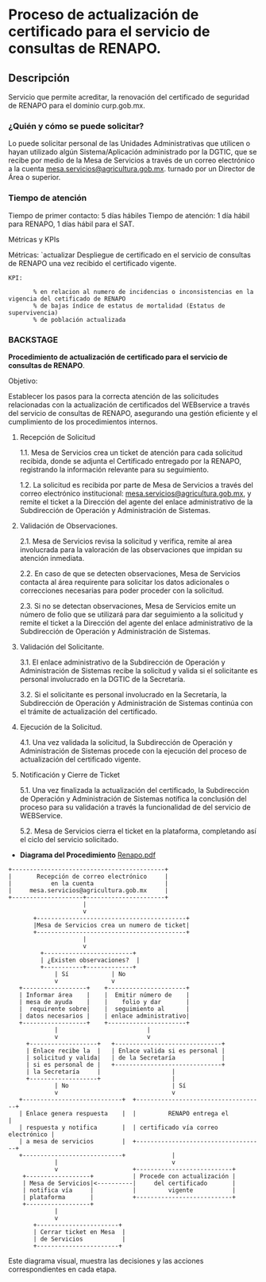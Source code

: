 # **Proceso de actualización de certificado para el servicio de consultas de RENAPO**.

## Descripción
Servicio que permite acreditar, la renovación del certificado de seguridad de RENAPO para el dominio curp.gob.mx.

### ¿Quién y cómo se puede solicitar?
Lo puede solicitar personal de las Unidades Administrativas que utilicen o hayan utilizado algún Sistema/Aplicación administrado por la DGTIC, que se recibe por medio de la Mesa de Servicios a través de un correo electrónico a la cuenta mesa.servicios@agricultura.gob.mx. turnado por un Director de Área o superior.

### Tiempo de atención
Tiempo de primer contacto:  5 días hábiles
Tiempo de atención: 1 día hábil para RENAPO, 1 días hábil para el SAT.

Métricas y KPIs
<!-- Describir las métricas y KPIs para este servicio que ayuden a medir el desempeño y la calidad del mismo.-->

Métricas: 
`actualizar
               Despliegue de certificado en el servicio de consultas de RENAPO una vez recibido el certificado vigente.         
```
KPI:
```
           % en relacion al numero de incidencias o inconsistencias en la vigencia del cetificado de RENAPO 
           % de bajas índice de estatus de mortalidad (Estatus de supervivencia)
           % de población actualizada
###   BACKSTAGE
**Procedimiento de actualización de certificado para el servicio de consultas de RENAPO**.

Objetivo:

Establecer los pasos para la correcta atención de las solicitudes relacionadas con la actualización de certificados del WEBservice a través del servicio de consultas de RENAPO, asegurando una gestión eficiente y el cumplimiento de los procedimientos internos.

1. Recepción de Solicitud
	
	1.1. Mesa de Servicios crea un ticket de atención para cada solicitud recibida, donde se adjunta el 		Certificado entregado 	por la RENAPO, registrando la información relevante para su seguimiento.
	
   	1.2. La solicitud es recibida por parte de Mesa de Servicios a través del correo electrónico institucional: 	mesa.servicios@agricultura.gob.mx, y remite el ticket a la Dirección del agente del enlace administrativo 
	de la Subdirección de Operación y Administración de Sistemas.

2. Validación de Observaciones.

	2.1. Mesa de Servicios revisa la solicitud y verifica, remite al area involucrada para la valoración de las 	observaciones que impidan su atención inmediata.
 
	2.2. En caso de que se detecten observaciones, Mesa de Servicios contacta al área requirente para
	solicitar los datos adicionales o correcciones necesarias para poder proceder con la solicitud.
 
	2.3. Si no se detectan observaciones, Mesa de Servicios emite un número de folio que se utilizará para dar 	seguimiento a la solicitud y remite el ticket a la Dirección del agente del enlace administrativo 
	de la Subdirección de Operación y Administración de Sistemas.

3. Validación del Solicitante.
	
 	3.1. El enlace administrativo de la Subdirección de Operación y Administración de Sistemas recibe la 		solicitud y valida si el solicitante es personal involucrado en la DGTIC de la Secretaría.
	
	3.2. Si el solicitante es personal involucrado en la Secretaría, la Subdirección de Operación y 		Administración de Sistemas continúa con el trámite de actualización del certificado.
	
	
4. Ejecución de la Solicitud.
	
   	4.1. Una vez validada la solicitud, la Subdirección de Operación y Administración de Sistemas procede con la 	ejecución del proceso de actualización del certificado vigente.

	
5. Notificación y Cierre de Ticket
	
 	5.1. Una vez finalizada la actualización del certificado, la Subdirección de Operación y Administración de 	Sistemas notifica la conclusión del proceso para su validación a través la funcionalidad de del servicio de 	WEBService.

	5.2. Mesa de Servicios cierra el ticket en la plataforma, completando así el ciclo del servicio solicitado.


- **Diagrama del Procedimiento**
[Renapo.pdf](https://github.com/user-attachments/files/19982005/Renapo.pdf)

```plaintext
+-------------------------------------------+
|       Recepción de correo electrónico     |
|           en la cuenta                    |
|     mesa.servicios@agricultura.gob.mx     |
+--------------------+----------------------+
                     |
                     v
       +------------------------------------------+
       |Mesa de Servicios crea un numero de ticket|
       +------------------------------------------+
                     |
                     v
         +-------------------------+
         | ¿Existen observaciones?  |
         +-----------+-------------+
             | Sí            | No
             v               v
   +------------------+    +----------------------+
   | Informar área    |    |  Emitir número de    |
   | mesa de ayuda    |    |    folio y dar       |
   |  requirente sobre|    |  seguimiento al      |
   | datos necesarios |    | enlace administrativo|
   +------------------+    +----------------------+
             |                         |
             v                         v
     +-------------------+   +------------------------------+
     | Enlace recibe la  |   | Enlace valida si es personal |
     | solicitud y valida|   | de la Secretaría             |
     | si es personal de |   +------------------------------+
     | la Secretaría     |                    |
     +-------------------+                    |
             | No                             | Sí
             v                                v
   +----------------------------+  +------------------------------------+
   | Enlace genera respuesta    |  |         RENAPO entrega el          |
   | respuesta y notifica       |  | certificado vía correo electrónico |
   | a mesa de servicios        |  +------------------------------------+
   +----------------------------+             |
             |                                v
             v                     +---------------------------+
    +------------------+           | Procede con actualización |
    | Mesa de Servicios|<----------|     del certificado       |
    | notifica vía     |           |         vigente           |
    | plataforma       |           +---------------------------+
    +------------------+                    
             |                              
             v                    
       +-----------------------+  
       | Cerrar ticket en Mesa  |  
       | de Servicios           |  
       +-----------------------+
```

Este diagrama visual,  muestra las decisiones y las acciones correspondientes en cada etapa.


